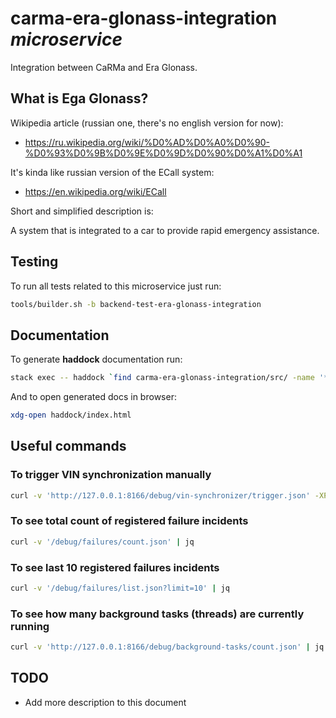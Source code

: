 # carma-era-glonass-integration *microservice*

Integration between CaRMa and Era Glonass.

## What is Ega Glonass?

Wikipedia article (russian one, there's no english version for now):
- https://ru.wikipedia.org/wiki/%D0%AD%D0%A0%D0%90-%D0%93%D0%9B%D0%9E%D0%9D%D0%90%D0%A1%D0%A1

It's kinda like russian version of the ECall system:
- https://en.wikipedia.org/wiki/ECall

Short and simplified description is:

A system that is integrated to a car to provide rapid emergency assistance.

## Testing

To run all tests related to this microservice just run:

```bash
tools/builder.sh -b backend-test-era-glonass-integration
```

## Documentation

To generate **haddock** documentation run:

```bash
stack exec -- haddock `find carma-era-glonass-integration/src/ -name '*.hs' | xargs` --html --hyperlinked-source -o haddock
```

And to open generated docs in browser:

```bash
xdg-open haddock/index.html
```

## Useful commands

### To trigger VIN synchronization manually

```bash
curl -v 'http://127.0.0.1:8166/debug/vin-synchronizer/trigger.json' -XPOST | jq
```

### To see total count of registered failure incidents

```bash
curl -v '/debug/failures/count.json' | jq
```

### To see last 10 registered failures incidents

```bash
curl -v '/debug/failures/list.json?limit=10' | jq
```

### To see how many background tasks (threads) are currently running

```bash
curl -v 'http://127.0.0.1:8166/debug/background-tasks/count.json' | jq
```

## TODO

- Add more description to this document
